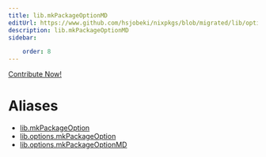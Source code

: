 ```yaml
---
title: lib.mkPackageOptionMD
editUrl: https://www.github.com/hsjobeki/nixpkgs/blob/migrated/lib/options.nix#L174C5
description: lib.mkPackageOptionMD
sidebar:

    order: 8
---
```


<a href="https://www.github.com/hsjobeki/nixpkgs/blob/migrated/lib/options.nix#L174C5">Contribute Now!</a>


# Aliases

- [lib.mkPackageOption](/nix-doc-comments/reference/lib/lib-mkpackageoption)
- [lib.options.mkPackageOption](/nix-doc-comments/reference/lib/options/lib-options-mkpackageoption)
- [lib.options.mkPackageOptionMD](/nix-doc-comments/reference/lib/options/lib-options-mkpackageoptionmd)


